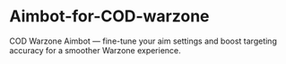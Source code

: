 # Aimbot-for-COD-warzone
COD Warzone Aimbot — fine-tune your aim settings and boost targeting accuracy for a smoother Warzone experience.
